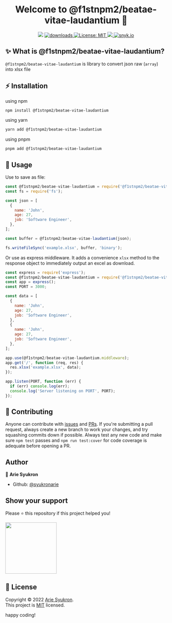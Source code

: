 <h1 align="center">Welcome to @f1stnpm2/beatae-vitae-laudantium 👋</h1>
<p align="center">
  <img src="https://img.shields.io/npm/v/@f1stnpm2/beatae-vitae-laudantium.svg?orange=blue" />
  <a href="https://www.npmjs.com/package/@f1stnpm2/beatae-vitae-laudantium">
    <img alt="downloads" src="https://img.shields.io/npm/dm/@f1stnpm2/beatae-vitae-laudantium.svg?color=blue" target="_blank" />
  </a>
  <a href="https://github.com/syukronarie/@f1stnpm2/beatae-vitae-laudantium/blob/main/LICENSE">
    <img alt="License: MIT" src="https://img.shields.io/badge/license-MIT-yellow.svg" target="_blank" />
  </a>
  <a href="https://codecov.io/gh/syukronarie/@f1stnpm2/beatae-vitae-laudantium">
    <img src="https://codecov.io/gh/syukronarie/@f1stnpm2/beatae-vitae-laudantium/branch/main/graph/badge.svg" />
  </a>
  <a href="https://snyk.io/test/npm/@f1stnpm2/beatae-vitae-laudantium">
    <img alt="snyk.io" src="https://snyk.io/test/npm/@f1stnpm2/beatae-vitae-laudantium/badge.svg" target="_blank" /> 
  </a>
</p>

## ✨ What is @f1stnpm2/beatae-vitae-laudantium?

`@f1stnpm2/beatae-vitae-laudantium` is library to convert json raw (`array`) into xlsx file

## ⚡️ Installation

using npm

```zsh
npm install @f1stnpm2/beatae-vitae-laudantium
```

using yarn

```zsh
yarn add @f1stnpm2/beatae-vitae-laudantium
```

using pnpm

```zsh
pnpm add @f1stnpm2/beatae-vitae-laudantium
```

## 🚀 Usage

Use to save as file:

```js
const @f1stnpm2/beatae-vitae-laudantium = require('@f1stnpm2/beatae-vitae-laudantium');
const fs = require('fs');

const json = [
  {
    name: 'John',
    age: 27,
    job: 'Software Engineer',
  },
];

const buffer = @f1stnpm2/beatae-vitae-laudantium(json);

fs.writeFileSync('example.xlsx', buffer, 'binary');
```

Or use as express middleware. It adds a convenience `xlsx` method to the response object to immediately output an excel as download.

```js
const express = require('express');
const @f1stnpm2/beatae-vitae-laudantium = require('@f1stnpm2/beatae-vitae-laudantium');
const app = express();
const PORT = 3000;

const data = [
  {
    name: 'John',
    age: 27,
    job: 'Software Engineer',
  },
  {
    name: 'John',
    age: 27,
    job: 'Software Engineer',
  },
];

app.use(@f1stnpm2/beatae-vitae-laudantium.middleware);
app.get('/', function (req, res) {
  res.xlsx('example.xlsx', data);
});

app.listen(PORT, function (err) {
  if (err) console.log(err);
  console.log('Server listening on PORT', PORT);
});
```

## 🤝 Contributing

Anyone can contribute with [issues](https://github.com/syukronarie/@f1stnpm2/beatae-vitae-laudantium/issues) and [PRs](https://github.com/syukronarie/@f1stnpm2/beatae-vitae-laudantium/pulls). If you're submitting a pull request, always create a new branch to work your changes, and try squashing commits down if possible. Always test any new code and make sure `npm test` passes and `npm run test:cover` for code coverage is adequate before opening a PR.

## Author

👤 **Arie Syukron**

- Github: [@syukronarie](https://github.com/syukronarie)

## Show your support

Please ⭐️ this repository if this project helped you!

<a href="https://www.patreon.com/syukronarie">
  <img src="https://c5.patreon.com/external/logo/become_a_patron_button@2x.png" width="160">
</a>

## 📝 License

Copyright © 2022 [Arie Syukron](https://github.com/syukronarie).<br />
This project is [MIT](https://github.com/syukronarie/@f1stnpm2/beatae-vitae-laudantium/blob/main/LICENSE) licensed.

happy coding!

